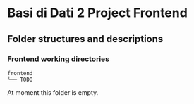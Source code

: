 # Basi di Dati 2 Project Frontend

## Folder structures and descriptions

### Frontend working directories
```
frontend
└── TODO
```
At moment this folder is empty.